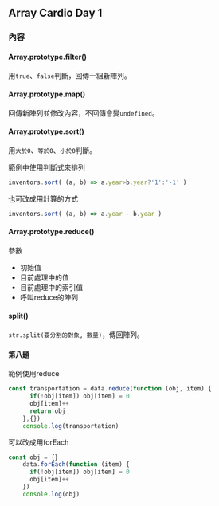 ## Array Cardio Day 1

### 內容

#### Array.prototype.filter()
用`true`、`false`判斷，回傳一組新陣列。

#### Array.prototype.map()
回傳新陣列並修改內容，不回傳會變`undefined`。

#### Array.prototype.sort()
用`大於0`、`等於0`、`小於0`判斷。

範例中使用判斷式來排列
```javascript
inventors.sort( (a, b) => a.year>b.year?'1':'-1' )
```

也可改成用計算的方式
```javascript
inventors.sort( (a, b) => a.year - b.year )
```
#### Array.prototype.reduce()
參數
* 初始值
* 目前處理中的值
* 目前處理中的索引值
* 呼叫reduce的陣列

#### split()
`str.split(要分割的對象, 數量)`，傳回陣列。

#### 第八題
範例使用reduce
```javascript
const transportation = data.reduce(function (obj, item) {
      if(!obj[item]) obj[item] = 0
      obj[item]++
      return obj
    },{})
    console.log(transportation)
```
可以改成用forEach
```javascript
const obj = {}
    data.forEach(function (item) {
      if(!obj[item]) obj[item] = 0
      obj[item]++
    })
    console.log(obj)
```